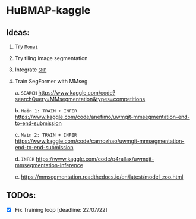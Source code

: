 # HuBMAP-kaggle

## Ideas:
1. Try [`Monai`](https://github.com/Project-MONAI/MONAI)
2. Try tiling image segmentation
3. Integrate [`SMP`](https://segmentation-modelspytorch.readthedocs.io/en/latest/)
4. Train SegFormer with MMseg

    a. `SEARCH` https://www.kaggle.com/code?searchQuery=MMsegmentation&types=competitions

    b. `Main 1: TRAIN + INFER` https://www.kaggle.com/code/anefimo/uwmgit-mmsegmentation-end-to-end-submission
  
    c. `Main 2: TRAIN + INFER` https://www.kaggle.com/code/carnozhao/uwmgit-mmsegmentation-end-to-end-submission
  
    d.  `INFER` https://www.kaggle.com/code/p4rallax/uwmgit-mmsegmentation-inference
    
    e. https://mmsegmentation.readthedocs.io/en/latest/model_zoo.html

## TODOs:
- [X] Fix Training loop [deadline: 22/07/22]
